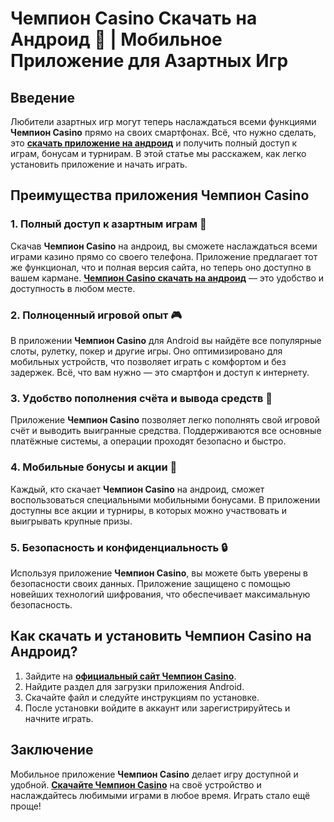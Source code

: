 # Чемпион Casino Скачать на Андроид 📲 | Мобильное Приложение для Азартных Игр

## Введение

Любители азартных игр могут теперь наслаждаться всеми функциями **Чемпион Casino** прямо на своих смартфонах. Всё, что нужно сделать, это **[скачать приложение на андроид](https://temon-gter.cfd/go/lRq?p80412p304504pcc44t17455)** и получить полный доступ к играм, бонусам и турнирам. В этой статье мы расскажем, как легко установить приложение и начать играть.

## Преимущества приложения Чемпион Casino

### 1. Полный доступ к азартным играм 📲

Скачав **Чемпион Casino** на андроид, вы сможете наслаждаться всеми играми казино прямо со своего телефона. Приложение предлагает тот же функционал, что и полная версия сайта, но теперь оно доступно в вашем кармане. **[Чемпион Casino скачать на андроид](https://temon-gter.cfd/go/lRq?p80412p304504pcc44t17455)** — это удобство и доступность в любом месте.

### 2. Полноценный игровой опыт 🎮

В приложении **Чемпион Casino** для Android вы найдёте все популярные слоты, рулетку, покер и другие игры. Оно оптимизировано для мобильных устройств, что позволяет играть с комфортом и без задержек. Всё, что вам нужно — это смартфон и доступ к интернету.

### 3. Удобство пополнения счёта и вывода средств 💸

Приложение **Чемпион Casino** позволяет легко пополнять свой игровой счёт и выводить выигранные средства. Поддерживаются все основные платёжные системы, а операции проходят безопасно и быстро.

### 4. Мобильные бонусы и акции 🎁

Каждый, кто скачает **Чемпион Casino** на андроид, сможет воспользоваться специальными мобильными бонусами. В приложении доступны все акции и турниры, в которых можно участвовать и выигрывать крупные призы.

### 5. Безопасность и конфиденциальность 🔒

Используя приложение **Чемпион Casino**, вы можете быть уверены в безопасности своих данных. Приложение защищено с помощью новейших технологий шифрования, что обеспечивает максимальную безопасность.

## Как скачать и установить Чемпион Casino на Андроид?

1. Зайдите на **[официальный сайт Чемпион Casino](https://temon-gter.cfd/go/lRq?p80412p304504pcc44t17455)**.
2. Найдите раздел для загрузки приложения Android.
3. Скачайте файл и следуйте инструкциям по установке.
4. После установки войдите в аккаунт или зарегистрируйтесь и начните играть.

## Заключение

Мобильное приложение **Чемпион Casino** делает игру доступной и удобной. **[Скачайте Чемпион Casino](https://temon-gter.cfd/go/lRq?p80412p304504pcc44t17455)** на своё устройство и наслаждайтесь любимыми играми в любое время. Играть стало ещё проще!
